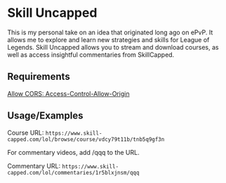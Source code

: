 
# Skill Uncapped
This is my personal take on an idea that originated long ago on ePvP. It allows me to explore and learn new strategies and skills for League of Legends. Skill Uncapped allows you to stream and download courses, as well as access insightful commentaries from SkillCapped.




## Requirements

[Allow CORS: Access-Control-Allow-Origin](https://chromewebstore.google.com/detail/allow-cors-access-control/lhobafahddgcelffkeicbaginigeejlf)
## Usage/Examples


Course URL: ``https://www.skill-capped.com/lol/browse/course/vdcy79t11b/tnb5q9gf3n``

For commentary videos, add /qqq to the URL.

Commentary URL: ``https://www.skill-capped.com/lol/commentaries/1r5blxjnsm/qqq``


